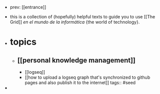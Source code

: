- prev: [[entrance]]
- this is a collection of (hopefully) helpful texts to guide you to use [[The Grid]] *en el mundo de la informática* {the world of technology}.
- # topics
	- ## [[personal knowledge management]]
		- [[logseq]]
		- [[how to upload a logseq graph that's synchronized to github pages and also publish it to the internet]]
tags:: #seed

-